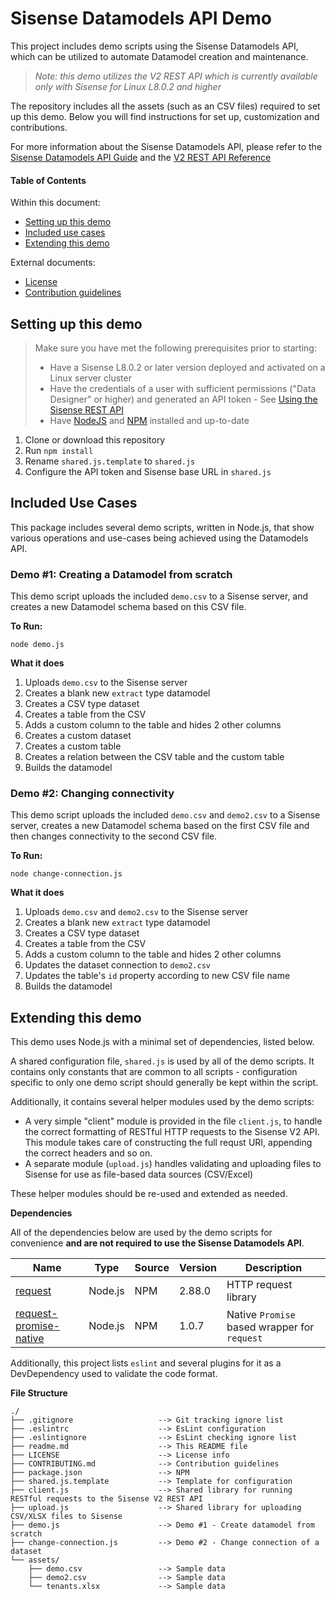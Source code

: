 # Sisense Datamodels API Demo

This project includes demo scripts using the Sisense Datamodels API, which can be utilized to automate Datamodel creation and maintenance.

> *Note: this demo utilizes the V2 REST API which is currently available only with Sisense for Linux L8.0.2 and higher*

The repository includes all the assets (such as an CSV files) required to set up this demo. Below you will find instructions for set up, customization and contributions.

For more information about the Sisense Datamodels API, please refer to the [Sisense Datamodels API Guide](https://developer.sisense.com/display/API2/Datamodels+API) and the [V2 REST API Reference](https://developer.sisense.com/display/API2/REST+API+Reference+-+v2.0)

#### Table of Contents

Within this document:
 - [Setting up this demo](#setting-up-this-demo)
 - [Included use cases](#included-use-cases)
 - [Extending this demo](#extending-this-demo)

External documents:
 - [License](LICENSE)
 - [Contribution guidelines](CONTRIBUTING.md)

## Setting up this demo

> Make sure you have met the following prerequisites prior to starting:
>  - Have a Sisense L8.0.2 or later version deployed and activated on a Linux server cluster
>  - Have the credentials of a user with sufficient permissions ("Data Designer" or higher) and generated an API token - See [Using the Sisense REST API](https://developer.sisense.com/display/API2/Using+the+REST+API)
>  - Have [NodeJS](https://nodejs.org/en/) and [NPM](https://www.npmjs.com/) installed and up-to-date

1. Clone or download this repository
1. Run `npm install`
1. Rename `shared.js.template` to `shared.js`
1. Configure the API token and Sisense base URL in `shared.js`

## Included Use Cases

This package includes several demo scripts, written in Node.js, that show various operations and use-cases being achieved using the Datamodels API.

### Demo #1: Creating a Datamodel from scratch

This demo script uploads the included `demo.csv` to a Sisense server, and creates a new Datamodel schema based on this CSV file.

**To Run:**

```
node demo.js
```

**What it does**

1. Uploads `demo.csv` to the Sisense server
1. Creates a blank new `extract` type datamodel
1. Creates a CSV type dataset
1. Creates a table from the CSV
1. Adds a custom column to the table and hides 2 other columns
1. Creates a custom dataset
1. Creates a custom table
1. Creates a relation between the CSV table and the custom table
1. Builds the datamodel

### Demo #2: Changing connectivity

This demo script uploads the included `demo.csv` and `demo2.csv` to a Sisense server, creates a new Datamodel schema based on the first CSV file and then changes connectivity to the second CSV file.

**To Run:**

```
node change-connection.js
```

**What it does**

1. Uploads `demo.csv` and `demo2.csv` to the Sisense server
1. Creates a blank new `extract` type datamodel
1. Creates a CSV type dataset
1. Creates a table from the CSV
1. Adds a custom column to the table and hides 2 other columns
1. Updates the dataset connection to `demo2.csv`
1. Updates the table's `id` property according to new CSV file name
1. Builds the datamodel

## Extending this demo

This demo uses Node.js with a minimal set of dependencies, listed below.

A shared configuration file, `shared.js` is used by all of the demo scripts. It contains only constants that are common to all scripts - configuration specific to only one demo script should generally be kept within the script.

Additionally, it contains several helper modules used by the demo scripts:

 - A very simple "client" module is provided in the file `client.js`, to handle the correct formatting of RESTful HTTP requests to the Sisense V2 API. This module takes care of constructing the full requst URI, appending the correct headers and so on.
 - A separate module (`upload.js`) handles validating and uploading files to Sisense for use as file-based data sources (CSV/Excel)

These helper modules should be re-used and extended as needed.

**Dependencies**

All of the dependencies below are used by the demo scripts for convenience **and are not required to use the Sisense Datamodels API**.

| Name | Type | Source | Version | Description |
|------|------|--------|---------|-------------|
| [request](https://www.npmjs.com/package/request) | Node.js | NPM | 2.88.0 | HTTP request library |
| [request-promise-native](https://www.npmjs.com/package/request-promise-native) | Node.js | NPM | 1.0.7 | Native `Promise` based wrapper for `request` |

Additionally, this project lists `eslint` and several plugins for it as a DevDependency used to validate the code format.

**File Structure**

```
./
├── .gitignore                   --> Git tracking ignore list
├── .eslintrc                    --> EsLint configuration
├── .eslintignore                --> EsLint checking ignore list
├── readme.md                    --> This README file
├── LICENSE                      --> License info
├── CONTRIBUTING.md              --> Contribution guidelines
├── package.json                 --> NPM
├── shared.js.template           --> Template for configuration
├── client.js                    --> Shared library for running RESTful requests to the Sisense V2 REST API
├── upload.js                    --> Shared library for uploading CSV/XLSX files to Sisense
├── demo.js                      --> Demo #1 - Create datamodel from scratch
├── change-connection.js         --> Demo #2 - Change connection of a dataset
└── assets/                      
    ├── demo.csv                 --> Sample data
    ├── demo2.csv                --> Sample data
    └── tenants.xlsx             --> Sample data
```
